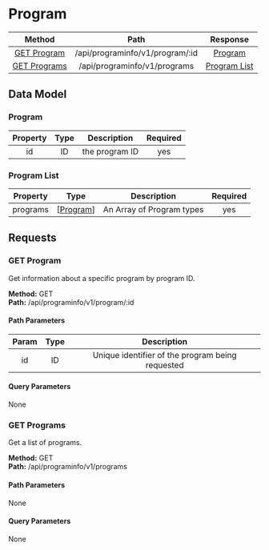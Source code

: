 # Program
|     Method                      |       Path                           |         Response                    |
|    :------:                     |       :--:                           |       :----------:                  |
|  [GET Program](#get-program)    |    /api/programinfo/v1/program/:id   |      [Program](#program)            |  
|  [GET Programs](#get-programs)  |      /api/programinfo/v1/programs    |    [Program List](#program-list)    |  


## Data Model

### Program
|    Property    |   Type    |    Description     |   Required   |
|    :------:    |   :--:    |    :----------:    |     :--:     |
|       id       |    ID     |  the program ID    |     yes      |


### Program List
|   Property  |        Type                 |        Description         | Required |
|   :------:  |        :--:                 |        :----------:        |  :--:    |
|   programs  | \[[Program](#program)\]     |  An Array of Program types |   yes    |


## Requests
### GET Program
Get information about a specific program by program ID.  
  
__Method:__  GET  
__Path:__ /api/programinfo/v1/program/:id

#### Path Parameters
|   Param    |           Type           |       Description        |
|   :---:    |        :--------:        |      :------------:      |
|    id      |            ID            |  Unique identifier of the program being requested  |

#### Query Parameters
None


### GET Programs
Get a list of programs.  
  
__Method:__  GET  
__Path:__ /api/programinfo/v1/programs

#### Path Parameters
None

#### Query Parameters
None
